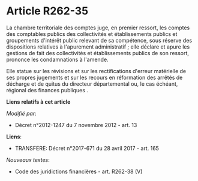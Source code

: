 # Article R262-35

La chambre territoriale des comptes juge, en premier ressort, les comptes des comptables publics des collectivités et
établissements publics et groupements d'intérêt public relevant de sa compétence, sous réserve des dispositions relatives à
l'apurement administratif ; elle déclare et apure les gestions de fait des collectivités et établissements publics de son
ressort, prononce les condamnations à l'amende. 

Elle statue sur les révisions et sur les rectifications d'erreur matérielle de ses propres jugements et sur les recours en
réformation des arrêtés de décharge et de quitus du   directeur départemental ou, le cas échéant, régional des finances
publiques .

**Liens relatifs à cet article**

_Modifié par_:

  - Décret n°2012-1247 du 7 novembre 2012 - art. 13

**Liens**:

  - TRANSFERE: Décret n°2017-671 du 28 avril 2017 - art. 165

_Nouveaux textes_:

  - Code des juridictions financières - art. R262-38 (V)
